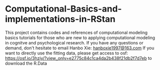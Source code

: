 # Computational-Basics-and-implementations-in-RStan
This project contains codes and references of computational modeling basics tutorials for those who are new to applying computational modeling in cognitve and psychological research. If you have any questions or demand, don't hesitate to email Hanbo Xie: hanboxie1997@163.com
If you want to directly use the fitting data, please get access to osf: https://osf.io/3hzjy/?view_only=e2775c84c1ca4da2b438f21db2f7d7eb to download the R.Data
